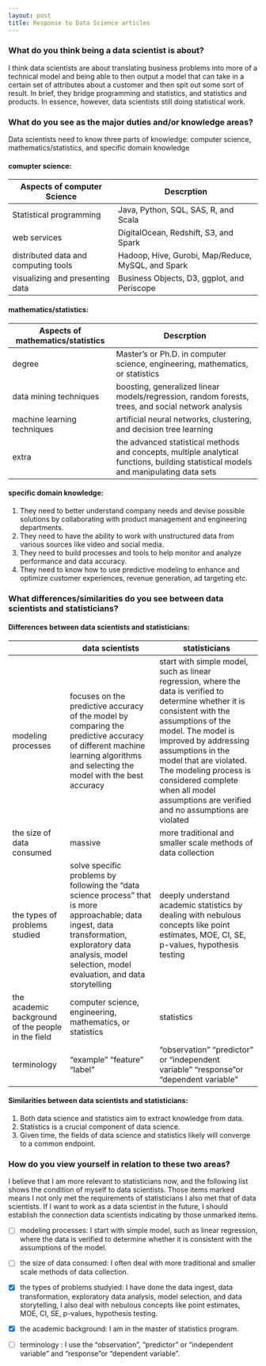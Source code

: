 ```yaml
---
layout: post
title: Response to Data Science articles 
---
```


### What do you think being a data scientist is about?  
I think data scientists are about translating business problems into more of a technical model and being able to then output a model that can take in a certain set of attributes about a customer and then spit out some sort of result. 
In brief, they bridge programming and statistics, and statistics and products. 
In essence, however, data scientists still doing statistical work.

### What do you see as the major duties and/or knowledge areas?  
Data scientists need to know three parts of knowledge: computer science, mathematics/statistics, and specific domain knowledge
#### comupter science: 
| Aspects of computer Science  | Descrption |
| ------------- | ------------- |
| Statistical programming   |  Java, Python, SQL, SAS, R, and Scala |
| web services | DigitalOcean, Redshift, S3, and Spark  |
| distributed data and computing tools  | Hadoop, Hive, Gurobi, Map/Reduce, MySQL, and Spark |
| visualizing and presenting data | Business Objects, D3, ggplot, and Periscope |
#### mathematics/statistics: 
| Aspects of mathematics/statistics  | Descrption |
| ------------- | ------------- |
| degree   | Master’s or Ph.D. in computer science, engineering, mathematics, or statistics |
| data mining techniques | boosting, generalized linear models/regression, random forests, trees, and social network analysis |
| machine learning techniques |artificial neural networks, clustering, and decision tree learning |
| extra | the advanced statistical methods and concepts, multiple analytical functions, building statistical models and manipulating data sets|
#### specific domain knowledge: 
1. They need to better understand company needs and devise possible solutions by collaborating with product management and engineering departments.
2. They need to have the ability to work with unstructured data from various sources like video and social media.
3. They need to build processes and tools to help monitor and analyze performance and data accuracy.
4. They need to know how to use predictive modeling to enhance and optimize customer experiences, revenue generation, ad targeting etc.

### What differences/similarities do you see between data scientists and statisticians?  
#### Differences between data scientists and statisticians:
|   | data scientists  | statisticians |
| ------------- | ------------- | ------------- |
|modeling processes  |focuses on the predictive accuracy of the model by comparing the predictive accuracy of different machine learning algorithms and selecting the model with the best accuracy  | start with simple model, such as linear regression, where the data is verified to determine whether it is consistent with the assumptions of the model. The model is improved by addressing assumptions in the model that are violated. The modeling process is considered complete when all model assumptions are verified and no assumptions are violated|
| the size of data consumed  | massive  |more traditional and smaller scale methods of data collection |
| the types of problems studied  | solve specific problems by following the “data science process” that is more approachable; data ingest, data transformation, exploratory data analysis, model selection, model evaluation, and data storytelling  | deeply understand academic statistics by dealing with nebulous concepts like point estimates, MOE, CI, SE, p-values, hypothesis testing  |
| the academic background of the people in the field |computer science, engineering, mathematics, or statistics  |statistics |
| terminology   |“example” “feature”  “label”   | “observation” “predictor” or “independent variable” “response”or “dependent variable”|

#### Similarities between data scientists and statisticians:
1. Both data science and statistics aim to extract knowledge from data.
2. Statistics is a crucial component of data science. 
3. Given time, the fields of data science and statistics likely will converge to a common endpoint.

### How do you view yourself in relation to these two areas?
I believe that I am more relevant to statisticians now, and the following list shows the condition of myself to data scientists. Those items marked means I not only met the requirements of statisticians I also met that of data scientists. If I want to work as a data scientist in the future, I should establish the connection data scientists indicating by those unmarked items.

- [ ] modeling processes: I start with simple model, such as linear regression, where the data is verified to determine whether it is consistent with the assumptions of the model. 
- [ ] the size of data consumed: I often deal with more traditional and smaller scale methods of data collection.
- [x] the types of problems studyied: I have done the data ingest, data transformation, exploratory data analysis, model selection, and data storytelling, I also deal with nebulous concepts like point estimates, MOE, CI, SE, p-values, hypothesis testing.
- [x] the academic background: I am in the master of statistics program.
- [ ] terminology : I use the “observation”, “predictor” or “independent variable” and “response”or “dependent variable”.

